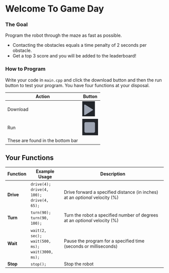 # Welcome To Game Day

### The Goal

Program the robot through the maze as fast as possible.

- Contacting the obstacles equals a time penalty of 2 seconds per obstacle.
- Get a top 3 score and you will be added to the leaderboard!

### How to Program

Write your code in `main.cpp` and click the download button and then the run
button to test your program. You have four functions at your disposal.

| Action                            | Button                                 |
| --------------------------------- | -------------------------------------- |
| Download                          | ![Download Image](download-button.png) |
| Run                               | ![Run Image](run-button.png)           |
| These are found in the bottom bar |                                        |

## Your Functions

| Function  | Example Usage                                                | Description                                                                  |
| --------- | ------------------------------------------------------------ | ---------------------------------------------------------------------------- |
| **Drive** | `drive(4);` <br> `drive(4, 100);` <br> `drive(4, 65);`       | Drive forward a specified distance (in inches) at an _optional_ velocity (%) |
| **Turn**  | `turn(90);` <br> `turn(90, 100);`                            | Turn the robot a specified number of degrees at an _optional_ velocity (%)   |
| **Wait**  | `wait(2, sec);` <br> `wait(500, ms);` <br> `wait(3000, ms);` | Pause the program for a specified time (seconds or milliseconds)             |
| **Stop**  | `stop();`                                                    | Stop the robot                                                               |
